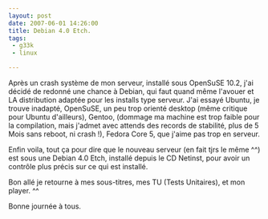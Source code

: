 ```yaml
---
layout: post
date: 2007-06-01 14:26:00
title: Debian 4.0 Etch.
tags:
 - g33k
 - linux

---
```


Après un crash système de mon serveur, installé sous OpenSuSE 10.2, j'ai décidé de redonné une chance à Debian, qui faut quand même l'avouer et LA distribution adaptée pour les installs type serveur. J'ai essayé Ubuntu, je trouve inadapté, OpenSuSE, un peu trop orienté desktop (même critique pour Ubuntu d'ailleurs), Gentoo, (dommage ma machine est trop faible pour la compilation, mais j'admet avec attends des records de stabilité, plus de 5 Mois sans reboot, ni crash !), Fedora Core 5, que j'aime pas trop en serveur.  


Enfin voila, tout ça pour dire que le nouveau serveur (en fait tjrs le même ^^) est sous une Debian 4.0 Etch, installé depuis le CD Netinst, pour avoir un contrôle plus précis sur ce qui est installé.  

Bon allé je retourne à mes sous-titres, mes TU (Tests Unitaires), et mon player. ^^  

Bonne journée à tous.
